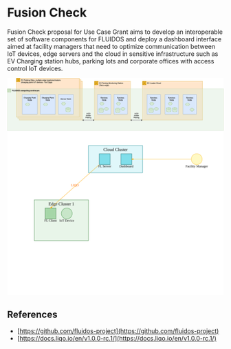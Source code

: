 Fusion Check
======

Fusion Check proposal for Use Case Grant aims to develop an interoperable set of software components for FLUIDOS and deploy a dashboard interface aimed at facility managers that need to optimize communication between IoT devices, edge servers and the cloud in sensitive infrastructure such as EV Charging station hubs, parking lots and corporate offices with access control IoT devices. 

![](./img/fluidos-node-architecture.drawio.png)
![](./img/diagram.svg)

## References

- [https://github.com/fluidos-project](https://github.com/fluidos-project)
- [https://docs.liqo.io/en/v1.0.0-rc.1/](https://docs.liqo.io/en/v1.0.0-rc.1/)
